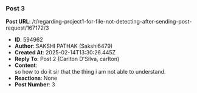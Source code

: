 ### Post 3
**Post URL**: /t/regarding-project1-for-file-not-detecting-after-sending-post-request/167172/3
- **ID**: 594962
- **Author**: SAKSHI PATHAK (Sakshi6479)
- **Created At**: 2025-02-14T13:30:26.445Z
- **Reply To**: Post 2 (Carlton D'Silva, carlton)
- **Content**:  
  so how to do it sir that the thing i am not able to understand.
- **Reactions**: None
- **Post Number**: 3

